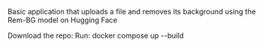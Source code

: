 Basic application that uploads a file and removes its background using the Rem-BG model on Hugging Face

Download the repo:
Run: docker compose up --build
